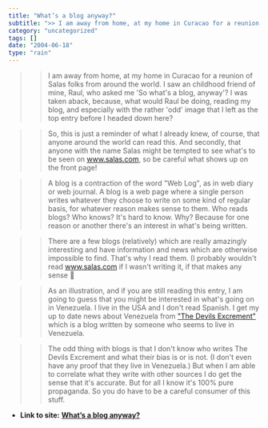 ```yaml
---
title: "What’s a blog anyway?"
subtitle: ">> I am away from home, at my home in Curacao for a reunion of Salas folks"
category: "uncategorized"
tags: []
date: "2004-06-18"
type: "rain"
---
```

>>

>> I am away from home, at my home in Curacao for a reunion of Salas folks
from around the world. I saw an childhood friend of mine, Raul, who asked me
'So what's a blog, anyway'? I was taken aback, because, what would Raul be
doing, reading my blog, and especially with the rather 'odd' image that I left
as the top entry before I headed down here?

>>

>> So, this is just a reminder of what I already knew, of course, that anyone
around the world can read this. And secondly, that anyone with the name Salas
might be tempted to see what's to be seen on www.salas.com, so be careful what
shows up on the front page!

>>

>> A blog is a contraction of the word "Web Log", as in web diary or web
journal. A blog is a web page where a single person writes whatever they
choose to write on some kind of regular basis, for whatever reason makes sense
to them. Who reads blogs? Who knows? It's hard to know. Why? Because for one
reason or another there's an interest in what's being written.

>>

>> There are a few blogs (relatively) which are really amazingly interesting
and have information and news which are otherwise impossible to find. That's
why I read them. (I probably wouldn't read www.salas.com if I wasn't writing
it, if that makes any sense 🙂

>>

>> As an illustration, and if you are still reading this entry, I am going to
guess that you might be interested in what's going on in Venezuela. I live in
the USA and I don't read Spanish. I get my up to date news about Venezuela
from ["The Devils
Excrement"](<http://blogs.salon.com/0001330/2003/07/12.html>) which is a blog
written by someone who seems to live in Venezuela.

>>

>> The odd thing with blogs is that I don't know who writes The Devils
Excrement and what their bias is or is not. (I don't even have any proof that
they live in Venezuela.) But when I am able to correlate what they write with
other sources I do get the sense that it's accurate. But for all I know it's
100% pure propaganda. So you do have to be a careful consumer of this stuff.


* **Link to site:** **[What’s a blog anyway?](None)**